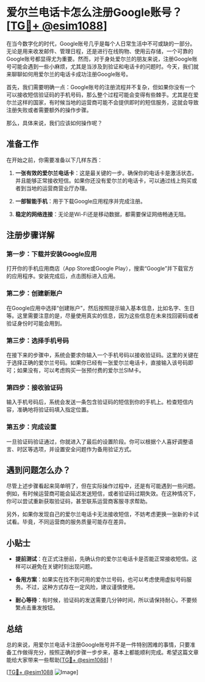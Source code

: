 # 爱尔兰电话卡怎么注册Google账号？[[TG💪+ @esim1088](https://t.me/s/esim1088)]

在当今数字化的时代，Google账号几乎是每个人日常生活中不可或缺的一部分。无论是用来收发邮件、管理日程，还是进行在线购物、使用云存储，一个可靠的Google账号都显得尤为重要。然而，对于身处爱尔兰的朋友来说，注册Google账号可能会遇到一些小麻烦，尤其是当涉及到验证和电话卡的问题时。今天，我们就来聊聊如何用爱尔兰的电话卡成功注册Google账号。

首先，我们需要明确一点：Google账号的注册流程并不复杂，但如果你没有一个可以接收短信验证码的手机号码，那么整个过程可能会变得有些棘手。尤其是在爱尔兰这样的国家，有时候当地的运营商可能不会提供即时的短信服务，这就会导致注册失败或者需要额外的操作步骤。

那么，具体来说，我们应该如何操作呢？

## 准备工作

在开始之前，你需要准备以下几样东西：

1. **一张有效的爱尔兰电话卡**：这是最关键的一步。确保你的电话卡是激活状态，并且能够正常接收短信。如果你还没有爱尔兰的电话卡，可以通过线上购买或者到当地的运营商营业厅办理。

2. **一部智能手机**：用于下载Google应用程序并完成注册。

3. **稳定的网络连接**：无论是Wi-Fi还是移动数据，都需要保证网络畅通无阻。

## 注册步骤详解

### 第一步：下载并安装Google应用

打开你的手机应用商店（App Store或Google Play），搜索“Google”并下载官方的应用程序。安装完成后，点击图标进入应用。

### 第二步：创建新账户

在Google应用中选择“创建账户”，然后按照提示输入基本信息，比如名字、生日等。这里需要注意的是，尽量使用真实的信息，因为这些信息在未来找回密码或者验证身份时可能会用到。

### 第三步：选择手机号码

在接下来的步骤中，系统会要求你输入一个手机号码以接收验证码。这里的关键在于选择正确的爱尔兰号码。如果你已经有一张爱尔兰电话卡，直接输入该号码即可；如果没有，可以考虑购买一张预付费的爱尔兰SIM卡。

### 第四步：接收验证码

输入手机号码后，系统会发送一条包含验证码的短信到你的手机上。检查短信内容，准确地将验证码填入指定位置。

### 第五步：完成设置

一旦验证码验证通过，你就进入了最后的设置阶段。你可以根据个人喜好调整语言、时区等选项，并设置安全问题作为备用验证方式。

## 遇到问题怎么办？

尽管上述步骤看起来简单明了，但在实际操作过程中，还是有可能遇到一些问题。例如，有时候运营商可能会延迟发送短信，或者验证码过期失效。在这种情况下，你可以尝试重新获取验证码，甚至联系运营商客服寻求帮助。

另外，如果你发现自己的爱尔兰电话卡无法接收短信，不妨考虑更换一张新的卡试试看。毕竟，不同运营商的服务质量可能存在差异。

## 小贴士

- **提前测试**：在正式注册前，先确认你的爱尔兰电话卡是否能正常接收短信。这样可以避免在关键时刻出现问题。
  
- **备用方案**：如果实在找不到可用的爱尔兰号码，也可以考虑使用虚拟号码服务。不过，这种方式存在一定风险，建议谨慎使用。

- **耐心等待**：有时候，验证码的发送需要几分钟时间，所以请保持耐心，不要频繁点击重发按钮。

## 总结

总的来说，用爱尔兰电话卡注册Google账号并不是一件特别困难的事情，只要准备工作做得充分，按照正确的步骤一步步来，基本上都能顺利完成。希望这篇文章能给大家带来一些帮助[[TG💪+ @esim1088](https://t.me/s/esim1088)]！

[[TG💪+ @esim1088](https://t.me/s/esim1088) ![Image](https://i.postimg.cc/4NQfJmqS/Snipaste-2025-05-13-00-14-12.png)]